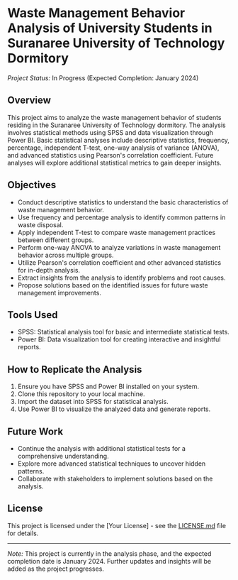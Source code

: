 # Waste Management Behavior Analysis of University Students in Suranaree University of Technology Dormitory

*Project Status:* In Progress (Expected Completion: January 2024)

## Overview
This project aims to analyze the waste management behavior of students residing in the Suranaree University of Technology dormitory. The analysis involves statistical methods using SPSS and data visualization through Power BI. Basic statistical analyses include descriptive statistics, frequency, percentage, independent T-test, one-way analysis of variance (ANOVA), and advanced statistics using Pearson's correlation coefficient. Future analyses will explore additional statistical metrics to gain deeper insights.

## Objectives
- Conduct descriptive statistics to understand the basic characteristics of waste management behavior.
- Use frequency and percentage analysis to identify common patterns in waste disposal.
- Apply independent T-test to compare waste management practices between different groups.
- Perform one-way ANOVA to analyze variations in waste management behavior across multiple groups.
- Utilize Pearson's correlation coefficient and other advanced statistics for in-depth analysis.
- Extract insights from the analysis to identify problems and root causes.
- Propose solutions based on the identified issues for future waste management improvements.

## Tools Used
- SPSS: Statistical analysis tool for basic and intermediate statistical tests.
- Power BI: Data visualization tool for creating interactive and insightful reports.

## How to Replicate the Analysis
1. Ensure you have SPSS and Power BI installed on your system.
2. Clone this repository to your local machine.
3. Import the dataset into SPSS for statistical analysis.
4. Use Power BI to visualize the analyzed data and generate reports.

## Future Work
- Continue the analysis with additional statistical tests for a comprehensive understanding.
- Explore more advanced statistical techniques to uncover hidden patterns.
- Collaborate with stakeholders to implement solutions based on the analysis.

## License
This project is licensed under the [Your License] - see the [LICENSE.md](LICENSE.md) file for details.

---

*Note:* This project is currently in the analysis phase, and the expected completion date is January 2024. Further updates and insights will be added as the project progresses.
